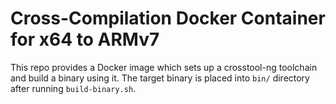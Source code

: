 # Cross-Compilation Docker Container for x64 to ARMv7
This repo provides a Docker image which sets up a crosstool-ng toolchain and build a binary using it.
The target binary is placed into `bin/` directory after running `build-binary.sh`.